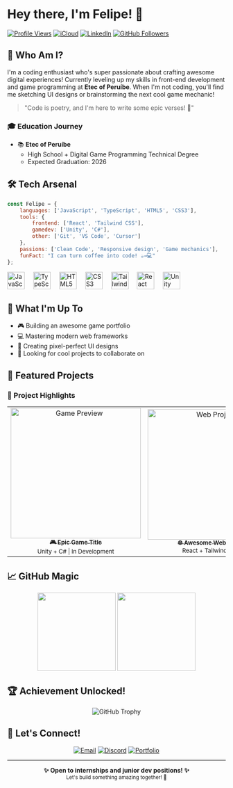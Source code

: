 # Hey there, I'm Felipe! 👋

[![Profile Views](https://komarev.com/ghpvc/?username=frodrigss&color=blueviolet)](https://github.com/frodrigss)
[![iCloud](https://img.shields.io/badge/iCloud-3693F3?style=flat&logo=iCloud&logoColor=white)](mailto:soaresrodriguesf07@icloud.com)
[![LinkedIn](https://img.shields.io/badge/LinkedIn-0A66C2?style=flat&logo=LinkedIn&logoColor=white)](https://www.linkedin.com/in/felipesrodrigues)
[![GitHub Followers](https://img.shields.io/github/followers/frodrigss?label=Follow&style=social)](https://github.com/frodrigss)

## 🎯 Who Am I?

I'm a coding enthusiast who's super passionate about crafting awesome digital experiences! Currently leveling up my skills in front-end development and game programming at **Etec of Peruíbe**. When I'm not coding, you'll find me sketching UI designs or brainstorming the next cool game mechanic! 

> "Code is poetry, and I'm here to write some epic verses! 🚀"

### 🎓 Education Journey
- 📚 **Etec of Peruíbe**
  - High School + Digital Game Programming Technical Degree
  - Expected Graduation: 2026

## 🛠️ Tech Arsenal

```javascript
const Felipe = {
    languages: ['JavaScript', 'TypeScript', 'HTML5', 'CSS3'],
    tools: {
        frontend: ['React', 'Tailwind CSS'],
        gamedev: ['Unity', 'C#'],
        other: ['Git', 'VS Code', 'Cursor']
    },
    passions: ['Clean Code', 'Responsive design', 'Game mechanics'],
    funFact: "I can turn coffee into code! ☕→💻"
};
```

<div align="left">
  <img src="https://cdn.jsdelivr.net/gh/devicons/devicon/icons/javascript/javascript-original.svg" height="40" alt="JavaScript" />
  <img width="12" />
  <img src="https://cdn.jsdelivr.net/gh/devicons/devicon/icons/typescript/typescript-original.svg" height="40" alt="TypeScript" />
  <img width="12" />
  <img src="https://cdn.jsdelivr.net/gh/devicons/devicon/icons/html5/html5-original.svg" height="40" alt="HTML5" />
  <img width="12" />
  <img src="https://cdn.jsdelivr.net/gh/devicons/devicon/icons/css3/css3-original.svg" height="40" alt="CSS3" />
  <img width="12" />
  <img src="https://cdn.jsdelivr.net/gh/devicons/devicon/icons/tailwindcss/tailwindcss-original-wordmark.svg" height="40" alt="Tailwind CSS" />
  <img width="12" />
  <img src="https://cdn.jsdelivr.net/gh/devicons/devicon/icons/react/react-original.svg" height="40" alt="React" />
  <img width="12" />
  <img src="https://cdn.jsdelivr.net/gh/devicons/devicon/icons/unity/unity-original.svg" height="40" alt="Unity" />
</div>

## 🚀 What I'm Up To

- 🎮 Building an awesome game portfolio
- 💻 Mastering modern web frameworks
- 🎨 Creating pixel-perfect UI designs
- 🤝 Looking for cool projects to collaborate on

## 🎯 Featured Projects

### 🌟 Project Highlights

<table>
  <tr>
    <td align="center">
      <a href="https://github.com/frodrigss/game-title">
        <img src="game-preview.gif" width="300px" alt="Game Preview"/>
        <br />
        <sub><b>🎮 Epic Game Title</b></sub>
      </a>
      <br />
      <sub>Unity + C# | In Development</sub>
    </td>
    <td align="center">
      <a href="https://yourwebsite.com">
        <img src="web-preview.png" width="300px" alt="Web Project"/>
        <br />
        <sub><b>🌐 Awesome Web Project</b></sub>
      </a>
      <br />
      <sub>React + Tailwind | Live</sub>
    </td>
  </tr>
</table>

## 📈 GitHub Magic

<div align="center">
  <img height="180em" src="https://github-readme-stats.vercel.app/api?username=frodrigss&show_icons=true&theme=tokyonight&include_all_commits=true&count_private=true"/>
  <img height="180em" src="https://github-readme-stats.vercel.app/api/top-langs/?username=frodrigss&layout=compact&langs_count=7&theme=tokyonight"/>
</div>

## 🏆 Achievement Unlocked!

<div align="center">
  
![GitHub Trophy](https://github-profile-trophy.vercel.app/?username=frodrigss&theme=discord&column=4&margin-w=15&margin-h=15)

</div>

## 🤝 Let's Connect!

<div align="center">
  
[![Email](https://img.shields.io/badge/Email-D14836?style=for-the-badge&logo=gmail&logoColor=white)](mailto:soaresrodriguesf07@icloud.com)
[![Discord](https://img.shields.io/badge/Discord-7289DA?style=for-the-badge&logo=discord&logoColor=white)](https://discord.com/users/felipe#1234)
[![Portfolio](https://img.shields.io/badge/Portfolio-000000?style=for-the-badge&logo=About.me&logoColor=white)](https://www.feliperos.com)

</div>

---

<div align="center">
  <b>✨ Open to internships and junior dev positions! ✨</b>
  <br/>
  <sub>Let's build something amazing together! 🚀</sub>
</div>

<!-- Easter egg: Konami Code enabled! Try it out 😉 -->

